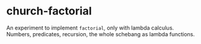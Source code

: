 # church-factorial 

An experiment to implement `factorial`, only with lambda calculus. Numbers, predicates, recursion, the whole schebang as lambda functions. 

